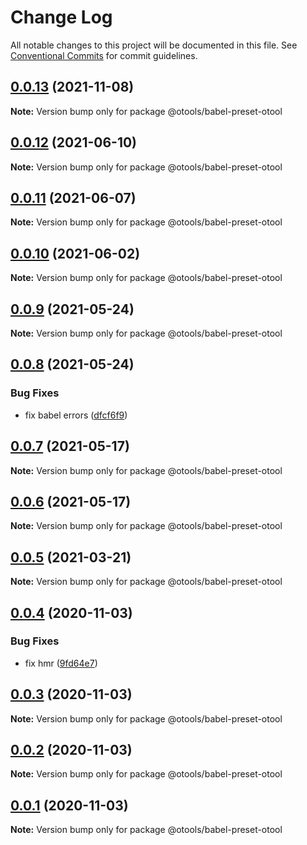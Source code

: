 # Change Log

All notable changes to this project will be documented in this file.
See [Conventional Commits](https://conventionalcommits.org) for commit guidelines.

## [0.0.13](https://github.com/owenvip/compile-tools/compare/v0.0.12...v0.0.13) (2021-11-08)

**Note:** Version bump only for package @otools/babel-preset-otool

## [0.0.12](https://github.com/owenvip/compile-tools/compare/v0.0.11...v0.0.12) (2021-06-10)

**Note:** Version bump only for package @otools/babel-preset-otool

## [0.0.11](https://github.com/owenvip/compile-tools/compare/v0.0.10...v0.0.11) (2021-06-07)

**Note:** Version bump only for package @otools/babel-preset-otool

## [0.0.10](https://github.com/owenvip/compile-tools/compare/v0.0.9...v0.0.10) (2021-06-02)

**Note:** Version bump only for package @otools/babel-preset-otool

## [0.0.9](https://github.com/owenvip/compile-tools/compare/v0.0.8...v0.0.9) (2021-05-24)

**Note:** Version bump only for package @otools/babel-preset-otool

## [0.0.8](https://github.com/owenvip/compile-tools/compare/v0.0.7...v0.0.8) (2021-05-24)

### Bug Fixes

- fix babel errors ([dfcf6f9](https://github.com/owenvip/compile-tools/commit/dfcf6f94a7fb307b221ab621855171a6728e37a5))

## [0.0.7](https://github.com/owenvip/compile-tools/compare/v0.0.6...v0.0.7) (2021-05-17)

**Note:** Version bump only for package @otools/babel-preset-otool

## [0.0.6](https://github.com/owenvip/compile-tools/compare/v0.0.5...v0.0.6) (2021-05-17)

**Note:** Version bump only for package @otools/babel-preset-otool

## [0.0.5](https://github.com/owenvip/react-compile-tools/compare/v0.0.4...v0.0.5) (2021-03-21)

**Note:** Version bump only for package @otools/babel-preset-otool

## [0.0.4](https://github.com/owenvip/react-compile-tools/compare/v0.0.3...v0.0.4) (2020-11-03)

### Bug Fixes

- fix hmr ([9fd64e7](https://github.com/owenvip/react-compile-tools/commit/9fd64e7cbc7024b15564520f19c6013138ae716d))

## [0.0.3](https://github.com/owenvip/react-compile-tools/compare/v0.0.2...v0.0.3) (2020-11-03)

**Note:** Version bump only for package @otools/babel-preset-otool

## [0.0.2](https://github.com/owenvip/react-compile-tools/compare/v0.0.1...v0.0.2) (2020-11-03)

**Note:** Version bump only for package @otools/babel-preset-otool

## [0.0.1](https://github.com/owenvip/react-compile-tools/compare/v0.1.3...v0.0.1) (2020-11-03)

**Note:** Version bump only for package @otools/babel-preset-otool
